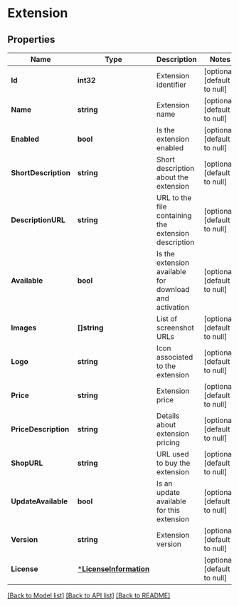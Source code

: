 # Extension

## Properties
Name | Type | Description | Notes
------------ | ------------- | ------------- | -------------
**Id** | **int32** | Extension identifier | [optional] [default to null]
**Name** | **string** | Extension name | [optional] [default to null]
**Enabled** | **bool** | Is the extension enabled | [optional] [default to null]
**ShortDescription** | **string** | Short description about the extension | [optional] [default to null]
**DescriptionURL** | **string** | URL to the file containing the extension description | [optional] [default to null]
**Available** | **bool** | Is the extension available for download and activation | [optional] [default to null]
**Images** | **[]string** | List of screenshot URLs | [optional] [default to null]
**Logo** | **string** | Icon associated to the extension | [optional] [default to null]
**Price** | **string** | Extension price | [optional] [default to null]
**PriceDescription** | **string** | Details about extension pricing | [optional] [default to null]
**ShopURL** | **string** | URL used to buy the extension | [optional] [default to null]
**UpdateAvailable** | **bool** | Is an update available for this extension | [optional] [default to null]
**Version** | **string** | Extension version | [optional] [default to null]
**License** | [***LicenseInformation**](LicenseInformation.md) |  | [optional] [default to null]

[[Back to Model list]](../README.md#documentation-for-models) [[Back to API list]](../README.md#documentation-for-api-endpoints) [[Back to README]](../README.md)


